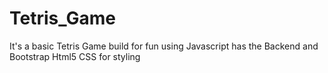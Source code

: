 # Tetris_Game
It's a basic Tetris Game build for fun using Javascript has the Backend and Bootstrap Html5 CSS for styling
